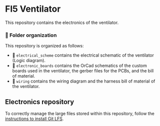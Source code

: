 FI5 Ventilator
==========
This repository contains the electronics of the ventilator.

### :file_folder: Folder organization
This repository is organized as follows:
- 🔘 `electrical_scheme` contains the electrical schematic of the ventilator (Logic diagram).
- 🔘 `electronic_boards` contains the OrCad schematics of the custom boards used in the ventilator, the gerber files for the PCBs, and the bill of material.
- 🔘 `wiring` contains the wiring diagram and the harness bill of material of the ventilator.

## Electronics repository
To correctly manage the large files stored within this repository, follow the [instructions to install Git LFS][1].


[1]: https://help.github.com/en/articles/installing-git-large-file-storage

